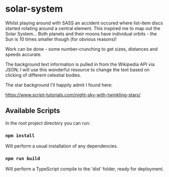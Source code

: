 # solar-system
Whilst playing around with SASS an accident occured where list-item discs started rotating around a central element. This inspired me to map out the Solar System... Both planets and their moons have individual orbits - the Sun is 10 times smaller though (for obvious reasons)!

Work can be done - some number-crunching to get sizes, distances and speeds accurate.

The background text information is pulled in from the Wikipedia API via JSON; I will use this wonderful resource to change the text based on clicking of different celestial bodies.

The star background I'll happily admit I found here:

https://www.script-tutorials.com/night-sky-with-twinkling-stars/

## Available Scripts

In the root project directory you can run:

### `npm install`

Will perform a usual installation of any dependencies.

### `npm run build`

Will perform a TypeScript compile to the 'dist' folder, ready for deployment.